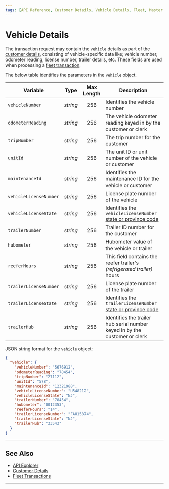 ```yaml
---
tags: [API Reference, Customer Details, Vehicle Details, Fleet, Master Data]
---
```


# Vehicle Details

The transaction request may contain the `vehicle` details as part of the [customer details](?path=docs/Resources/Master-Data/Customer-Details.md), consisting of vehicle-specific data like; vehicle number, odometer reading, license number, trailer details, etc. These fields are used when processing a [fleet transaction](?path=docs/Resources/Guides/Payment-Sources/Fleet/Fleet.md).

<!--
type: tab
titles: vehicle, JSON Example 
-->

The below table identifies the parameters in the `vehicle` object.

| Variable | Type | Max Length | Description |
| ----- | :-----: | :-----: | ----- |
| `vehicleNumber` | *string* | 256 | Identifies the vehicle number |
| `odometerReading` | *string* | 256 | The vehicle odometer reading keyed in by the customer or clerk |
| `tripNumber` | *string* | 256 | The trip number for the customer |
| `unitId` | *string* | 256 | The unit ID or unit number of the vehicle or customer |
| `maintenanceId` | *string* | 256 | Identifies the maintenance ID for the vehicle or customer |
| `vehicleLicenseNumber` | *string* | 256 | License plate number of the vehicle |
| `vehicleLicenseState` | *string* | 256 | Identifies the `vehicleLicenseNumber` [state or province code](?path=docs/Resources/Master-Data/State-Code.md) |
| `trailerNumber` | *string* | 256 | Trailer ID number for the customer |
| `hubometer` | *string* | 256 | Hubometer value of the vehicle or trailer |
| `reeferHours` | *string* | 256 | This field contains the reefer trailer's *(refrigerated trailer)* hours |
| `trailerLicenseNumber` | *string* | 256 | License plate number of the trailer |
| `trailerLicenseState` | *string* | 256 | Identifies the `trailerLicenseNumber` [state or province code](?path=docs/Resources/Master-Data/State-Code.md) |
| `trailerHub` | *string* | 256 | Identifies the trailer hub serial number keyed in by the customer or clerk |

<!--
type: tab
-->

JSON string format for the `vehicle` object:

```json
{
  "vehicle": {
    "vehicleNumber": "5676912",
    "odometerReading": "78454",
    "tripNumber": "27112",
    "unitId": "578",
    "maintenanceId": "12321988",
    "vehicleLicenseNumber": "U548212",
    "vehicleLicenseState": "NJ",
    "trailerNumber": "78454",
    "hubometer": "0012353",
    "reeferHours": "14",
    "trailerLicenseNumber": "FAU15874",
    "trailerLicenseState": "NJ",
    "trailerHub": "33543"
  }
}
```

<!-- type: tab-end -->

---

## See Also

- [API Explorer](../api/?type=post&path=/payments/v1/charges)
- [Customer Details](?path=docs/Resources/Master-Data/Customer-Details.md)
- [Fleet Transactions](?path=docs/Resources/Guides/Payment-Sources/Fleet/Fleet.md)

---
